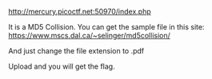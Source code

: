 http://mercury.picoctf.net:50970/index.php


It is a MD5 Collision.
You can get the sample file in this site:
https://www.mscs.dal.ca/~selinger/md5collision/

And just change the file extension to .pdf

Upload and you will get the flag.

